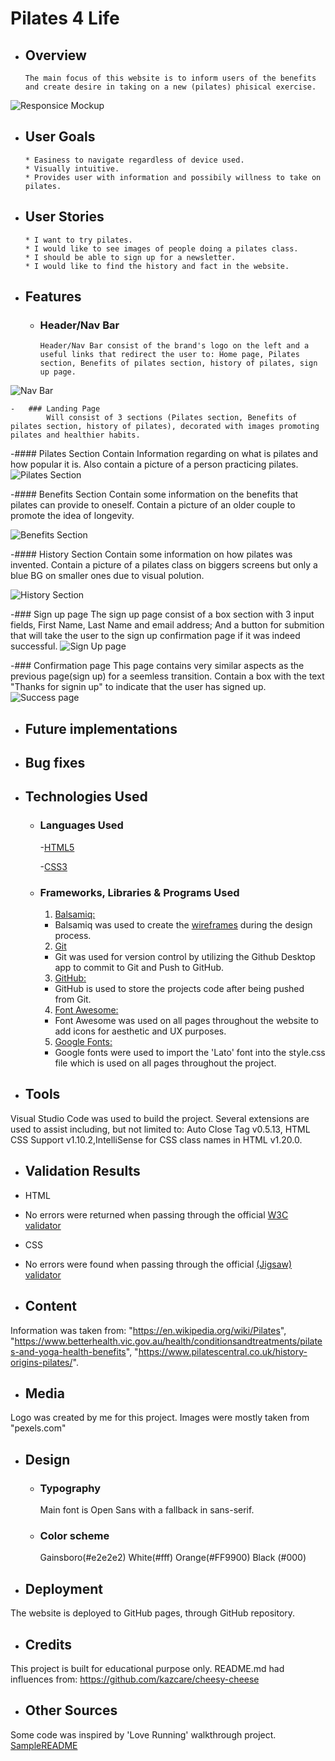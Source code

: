 # Pilates 4 Life

-   ## Overview
        The main focus of this website is to inform users of the benefits and create desire in taking on a new (pilates) phisical exercise.   

![Responsice Mockup](https://github.com/nellymaw/pilates-4-life/blob/main/assets/Validation/responsiveness.png)

-   ## User Goals
        * Easiness to navigate regardless of device used.
        * Visually intuitive.
        * Provides user with information and possibily willness to take on pilates.
    
-   ## User Stories
        * I want to try pilates.
        * I would like to see images of people doing a pilates class.
        * I should be able to sign up for a newsletter.
        * I would like to find the history and fact in the website.

-   ## Features
    -   ### Header/Nav Bar
            Header/Nav Bar consist of the brand's logo on the left and a useful links that redirect the user to: Home page, Pilates section, Benefits of pilates section, history of pilates, sign up page.
![Nav Bar](https://github.com/nellymaw/pilates-4-life/blob/main/assets/readme-content/navbar.png)

    -   ### Landing Page
            Will consist of 3 sections (Pilates section, Benefits of pilates section, history of pilates), decorated with images promoting pilates and healthier habits.
-#### Pilates Section
                Contain Information regarding on what is pilates and how popular it is. Also contain a picture of a person practicing pilates.
![Pilates Section](https://github.com/nellymaw/pilates-4-life/blob/main/assets/readme-content/pilates-section.png)

-#### Benefits Section
                Contain some information on the benefits that pilates can provide to oneself. Contain a picture of an older couple to promote the idea of longevity.

![Benefits Section](https://github.com/nellymaw/pilates-4-life/blob/main/assets/readme-content/benefits-section.png)

-#### History Section
                Contain some information on how pilates was invented. Contain a picture of a pilates class on biggers screens but only a blue BG on smaller ones due to visual polution.

![History Section](https://github.com/nellymaw/pilates-4-life/blob/main/assets/readme-content/history-section.png)

-### Sign up page
            The sign up page consist of a box section with 3 input fields, First Name, Last Name and email address; And a button for submition that will take the user to the sign up confirmation page if it was indeed successful.
![Sign Up page](https://github.com/nellymaw/pilates-4-life/blob/main/assets/readme-content/sign-up.png)

-### Confirmation page
            This page contains very similar aspects as the previous page(sign up) for a seemless transition. Contain a box with the text "Thanks for signin up" to indicate that the user has signed up.
![Success page](https://github.com/nellymaw/pilates-4-life/blob/main/assets/readme-content/success.png)

-   ## Future implementations

-   ## Bug fixes
        
-   ## Technologies Used
    -   ### Languages Used
        -[HTML5](https://en.wikipedia.org/wiki/HTML5)

        -[CSS3](https://en.wikipedia.org/wiki/Cascading_Style_Sheets)

    -   ### Frameworks, Libraries & Programs Used
        1. [Balsamiq:](https://balsamiq.com/)
        - Balsamiq was used to create the [wireframes](https://github.com/) during the design process.
        2. [Git](https://git-scm.com/)
        - Git was used for version control by utilizing the Github Desktop app to commit to Git and Push to GitHub.
        3. [GitHub:](https://github.com/)
        - GitHub is used to store the projects code after being pushed from Git.
        4. [Font Awesome:](https://fontawesome.com/)
        - Font Awesome was used on all pages throughout the website to add icons for aesthetic and UX purposes.
        5. [Google Fonts:](https://fonts.google.com/)
        - Google fonts were used to import the 'Lato' font into the style.css file which is used on all pages throughout the project.

-   ## Tools
Visual Studio Code was used to build the project. Several extensions are used to assist including, but not limited to: Auto Close Tag v0.5.13, HTML CSS Support v1.10.2,IntelliSense for CSS class names in HTML v1.20.0.

-   ## Validation Results
- HTML
- No errors were returned when passing through the official [W3C validator](https://validator.w3.org/nu/?doc=https%3A%2F%2Fnellymaw.github.io%2Fpilates-4-life%2Findex.html)

- CSS
- No errors were found when passing through the official [(Jigsaw) validator](https://jigsaw.w3.org/css-validator/validator?uri=https%3A%2F%2Fnellymaw.github.io%2Fpilates-4-life&profile=css3svg&usermedium=all&warning=1&vextwarning=&lang=en)

-   ## Content
Information was taken from: 
        "https://en.wikipedia.org/wiki/Pilates",
        "https://www.betterhealth.vic.gov.au/health/conditionsandtreatments/pilates-and-yoga-health-benefits",
        "https://www.pilatescentral.co.uk/history-origins-pilates/".

-   ## Media
Logo was created by me for this project.
Images were mostly taken from "pexels.com"

-   ## Design
    -   ### Typography
        Main font is Open Sans with a fallback in sans-serif.
    -   ### Color scheme
        Gainsboro(#e2e2e2)
        White(#fff)
        Orange(#FF9900)
        Black (#000)


-   ## Deployment
The website is deployed to GitHub pages, through GitHub repository.

-   ## Credits
This project is built for educational purpose only.
README.md had influences from: https://github.com/kazcare/cheesy-cheese

-   ## Other Sources
Some code was inspired by 'Love Running' walkthrough project.
[SampleREADME](https://github.com/Code-Institute-Solutions/SampleREADME)